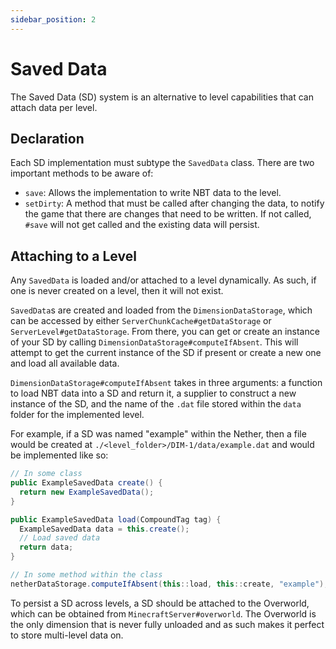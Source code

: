 ```yaml
---
sidebar_position: 2
---
```


# Saved Data

The Saved Data (SD) system is an alternative to level capabilities that can attach data per level.

## Declaration

Each SD implementation must subtype the `SavedData` class. There are two important methods to be aware of:

* `save`: Allows the implementation to write NBT data to the level.
* `setDirty`: A method that must be called after changing the data, to notify the game that there are changes that need to be written. If not called, `#save` will not get called and the existing data will persist.

## Attaching to a Level

Any `SavedData` is loaded and/or attached to a level dynamically. As such, if one is never created on a level, then it will not exist.

`SavedData`s are created and loaded from the `DimensionDataStorage`, which can be accessed by either `ServerChunkCache#getDataStorage` or `ServerLevel#getDataStorage`. From there, you can get or create an instance of your SD by calling `DimensionDataStorage#computeIfAbsent`. This will attempt to get the current instance of the SD if present or create a new one and load all available data.

`DimensionDataStorage#computeIfAbsent` takes in three arguments: a function to load NBT data into a SD and return it, a supplier to construct a new instance of the SD, and the name of the `.dat` file stored within the `data` folder for the implemented level.

For example, if a SD was named "example" within the Nether, then a file would be created at `./<level_folder>/DIM-1/data/example.dat` and would be implemented like so:

```java
// In some class
public ExampleSavedData create() {
  return new ExampleSavedData();
}

public ExampleSavedData load(CompoundTag tag) {
  ExampleSavedData data = this.create();
  // Load saved data
  return data;
}

// In some method within the class
netherDataStorage.computeIfAbsent(this::load, this::create, "example");
```

To persist a SD across levels, a SD should be attached to the Overworld, which can be obtained from `MinecraftServer#overworld`. The Overworld is the only dimension that is never fully unloaded and as such makes it perfect to store multi-level data on.
